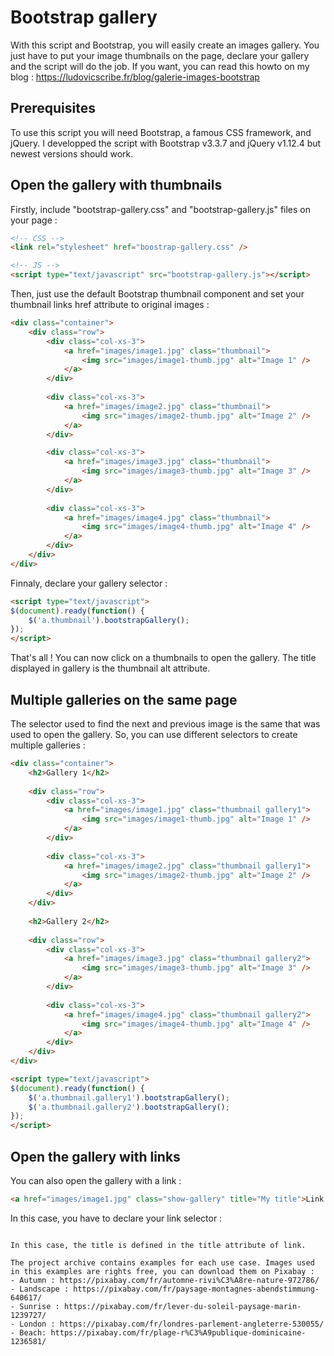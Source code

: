 # Bootstrap gallery

With this script and Bootstrap, you will easily create an images gallery. You just have to put your image thumbnails on the page, declare your gallery and the script will do the job. If you want, you can read this howto on my blog : https://ludovicscribe.fr/blog/galerie-images-bootstrap

## Prerequisites

To use this script you will need Bootstrap, a famous CSS framework, and jQuery. I developped the script with Bootstrap v3.3.7 and jQuery v1.12.4 but newest versions should work.

## Open the gallery with thumbnails

Firstly, include "bootstrap-gallery.css" and "bootstrap-gallery.js" files on your page :

```html
<!-- CSS -->
<link rel="stylesheet" href="boostrap-gallery.css" />

<!-- JS -->
<script type="text/javascript" src="bootstrap-gallery.js"></script>
```

Then, just use the default Bootstrap thumbnail component and set your thumbnail links href attribute to original images :

```html
<div class="container">   
	<div class="row">
        <div class="col-xs-3">
            <a href="images/image1.jpg" class="thumbnail">
                <img src="images/image1-thumb.jpg" alt="Image 1" />
            </a>
        </div>
        
        <div class="col-xs-3">
            <a href="images/image2.jpg" class="thumbnail">
                <img src="images/image2-thumb.jpg" alt="Image 2" />
            </a>
        </div>

        <div class="col-xs-3">
            <a href="images/image3.jpg" class="thumbnail">
                <img src="images/image3-thumb.jpg" alt="Image 3" />
            </a>
        </div>
        
        <div class="col-xs-3">
            <a href="images/image4.jpg" class="thumbnail">
                <img src="images/image4-thumb.jpg" alt="Image 4" />
            </a>
        </div>
    </div>
</div>
```

Finnaly, declare your gallery selector :

```html
<script type="text/javascript">
$(document).ready(function() {
	$('a.thumbnail').bootstrapGallery();
});
</script>
```

That's all ! You can now click on a thumbnails to open the gallery. The title displayed in gallery is the thumbnail alt attribute.

## Multiple galleries on the same page

The selector used to find the next and previous image is the same that was used to open the gallery. So, you can use different selectors to create multiple galleries :

```html
<div class="container">   
    <h2>Gallery 1</h2>
	
	<div class="row">
        <div class="col-xs-3">
            <a href="images/image1.jpg" class="thumbnail gallery1">
                <img src="images/image1-thumb.jpg" alt="Image 1" />
            </a>
        </div>
        
        <div class="col-xs-3">
            <a href="images/image2.jpg" class="thumbnail gallery1">
                <img src="images/image2-thumb.jpg" alt="Image 2" />
            </a>
        </div>
    </div>
		
	<h2>Gallery 2</h2>
		
	<div class="row">
        <div class="col-xs-3">
            <a href="images/image3.jpg" class="thumbnail gallery2">
                <img src="images/image3-thumb.jpg" alt="Image 3" />
            </a>
        </div>
        
        <div class="col-xs-3">
            <a href="images/image4.jpg" class="thumbnail gallery2">
                <img src="images/image4-thumb.jpg" alt="Image 4" />
            </a>
        </div>
    </div>
</div>

<script type="text/javascript">
$(document).ready(function() {
	$('a.thumbnail.gallery1').bootstrapGallery();
	$('a.thumbnail.gallery2').bootstrapGallery();
});
</script>
```

## Open the gallery with links

You can also open the gallery with a link :

```html
<a href="images/image1.jpg" class="show-gallery" title="My title">Link with title</a>
```

In this case, you have to declare your link selector :
<script type="text/javascript">
$(document).ready(function() {
	$('a.show-gallery').bootstrapGallery();
});
</script>
```

In this case, the title is defined in the title attribute of link.

The project archive contains examples for each use case. Images used in this examples are rights free, you can download them on Pixabay :
- Autumn : https://pixabay.com/fr/automne-rivi%C3%A8re-nature-972786/
- Landscape : https://pixabay.com/fr/paysage-montagnes-abendstimmung-640617/
- Sunrise : https://pixabay.com/fr/lever-du-soleil-paysage-marin-1239727/
- London : https://pixabay.com/fr/londres-parlement-angleterre-530055/
- Beach: https://pixabay.com/fr/plage-r%C3%A9publique-dominicaine-1236581/